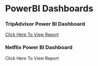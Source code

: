 # PowerBI Dashboards
### TripAdvisor Power BI Dashboard
<a href="https://app.powerbi.com/reportEmbed?reportId=31dc64b8-1b6f-43a3-93e6-2a2d55f1b784&autoAuth=true&ctid=7e94dd34-244f-40c0-9087-d7288d6c49fc" target="_blank">Click Here To View Report</a>

### Netflix Power BI Dashboard
<a herf="https://app.powerbi.com/reportEmbed?reportId=c591c6df-8da4-4153-9783-50e08e85524b&autoAuth=true&ctid=7e94dd34-244f-40c0-9087-d7288d6c49fc">Click Here To View Report</a>
